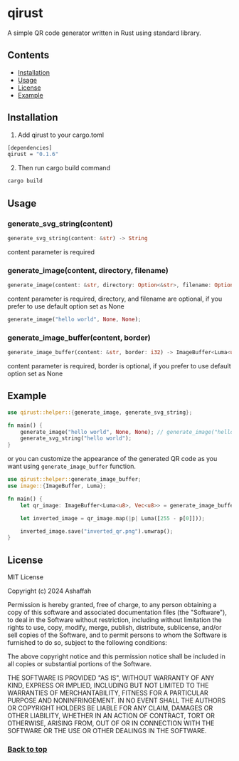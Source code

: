 # qirust

A simple QR code generator written in Rust using standard library.

## Contents

- [Installation](#installation)
- [Usage](#usage)
- [License](#license)
- [Example](#example)

## Installation

1. Add qirust to your cargo.toml

```bash
[dependencies]
qirust = "0.1.6"
```

2. Then run cargo build command

```bash
cargo build
```

## Usage

### generate_svg_string(content)

```rust
generate_svg_string(content: &str) -> String
```

content parameter is required

### generate_image(content, directory, filename)

```rust
generate_image(content: &str, directory: Option<&str>, filename: Option<&str>)
```

content parameter is required, directory, and filename are optional, if you prefer to use default option set as None

```rust
generate_image("hello world", None, None);
```

### generate_image_buffer(content, border)

```rust
generate_image_buffer(content: &str, border: i32) -> ImageBuffer<Luma<u8>, Vec<u8>>
```

content parameter is required, border is optional, if you prefer to use default option set as None

## Example

```rust
use qirust::helper::{generate_image, generate_svg_string};

fn main() {
    generate_image("hello world", None, None); // generate_image("hello world", Some("your_image_directory"), Some("image_name"));
    generate_svg_string("hello world");
}
```

or you can customize the appearance of the generated QR code as you want using `generate_image_buffer` function.

```rust
use qirust::helper::generate_image_buffer;
use image::{ImageBuffer, Luma};

fn main() {
    let qr_image: ImageBuffer<Luma<u8>, Vec<u8>> = generate_image_buffer("Hello, World!", None);

    let inverted_image = qr_image.map(|p| Luma([255 - p[0]]));

    inverted_image.save("inverted_qr.png").unwrap();
}
```

## License

MIT License

Copyright (c) 2024 Ashaffah

Permission is hereby granted, free of charge, to any person obtaining a copy
of this software and associated documentation files (the "Software"), to deal
in the Software without restriction, including without limitation the rights
to use, copy, modify, merge, publish, distribute, sublicense, and/or sell
copies of the Software, and to permit persons to whom the Software is
furnished to do so, subject to the following conditions:

The above copyright notice and this permission notice shall be included in all
copies or substantial portions of the Software.

THE SOFTWARE IS PROVIDED "AS IS", WITHOUT WARRANTY OF ANY KIND, EXPRESS OR
IMPLIED, INCLUDING BUT NOT LIMITED TO THE WARRANTIES OF MERCHANTABILITY,
FITNESS FOR A PARTICULAR PURPOSE AND NONINFRINGEMENT. IN NO EVENT SHALL THE
AUTHORS OR COPYRIGHT HOLDERS BE LIABLE FOR ANY CLAIM, DAMAGES OR OTHER
LIABILITY, WHETHER IN AN ACTION OF CONTRACT, TORT OR OTHERWISE, ARISING FROM,
OUT OF OR IN CONNECTION WITH THE SOFTWARE OR THE USE OR OTHER DEALINGS IN THE
SOFTWARE.

### <a href="#qirust">Back to top</a>
